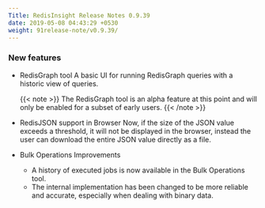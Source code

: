 ```yaml
---
Title: RedisInsight Release Notes 0.9.39 
date: 2019-05-08 04:43:29 +0530
weight: 91release-note/v0.9.39/
---
```

### New features

- RedisGraph tool
    A basic UI for running RedisGraph queries with a historic view of queries.

    {{< note >}}
The RedisGraph tool is an alpha feature at this point and will only be enabled for a subset of early users.
    {{< /note >}}

- RedisJSON support in Browser
    Now, if the size of the JSON value exceeds a threshold, it will not be displayed in the browser, instead the user can download the entire JSON value directly as a file.

- Bulk Operations Improvements
    - A history of executed jobs is now available in the Bulk Operations tool.
    - The internal implementation has been changed to be more reliable and accurate, especially when dealing with binary data.
